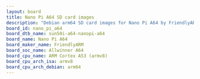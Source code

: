 ```yaml
---
layout: board
title: Nano Pi A64 SD card images
description: "Debian arm64 SD card images for Nano Pi A64 by FriendlyARM, SoC: Allwinner A64, CPU ISA: armv8"
board_id: nano_pi_a64
board_dtb_name: sun50i-a64-nanopi-a64
board_name: Nano Pi A64
board_maker_name: FriendlyARM
board_soc_name: Allwinner A64
board_cpu_name: ARM Cortex A53 (armv8)
board_cpu_arch_isa: armv8
board_cpu_arch_debian: arm64
---
```

